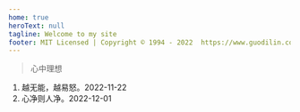 ```yaml
---
home: true
heroText: null
tagline: Welcome to my site
footer: MIT Licensed | Copyright © 1994 - 2022  https://www.guodilin.com
---
```


> 心中理想

1. 越无能，越易怒。2022-11-22
2. 心净则人净。2022-12-01
